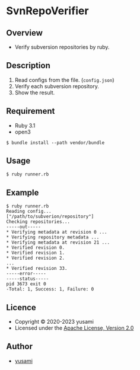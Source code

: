 # SvnRepoVerifier

## Overview

* Verify subversion repositories by ruby.

## Description

1. Read configs from the file. (`config.json`)
2. Verify each subversion repository.
3. Show the result.

## Requirement

* Ruby 3.1
* open3

~~~
$ bundle install --path vendor/bundle
~~~

## Usage

~~~
$ ruby runner.rb
~~~

## Example

~~~
$ ruby runner.rb                 
Reading config...
["/path/to/subverion/repository"]
Checking repositories...
-----out-----
* Verifying metadata at revision 0 ...
* Verifying repository metadata ...
* Verifying metadata at revision 21 ...
* Verified revision 0.
* Verified revision 1.
* Verified revision 2.
...
* Verified revision 33.
-----error-----
-----status-----
pid 3673 exit 0
-Total: 1, Success: 1, Failure: 0
~~~

## Licence

* Copyright &copy; 2020-2023 yusami
* Licensed under the [Apache License, Version 2.0][Apache]

[Apache]: http://www.apache.org/licenses/LICENSE-2.0


## Author

* [yusami](https://github.com/yusami)
